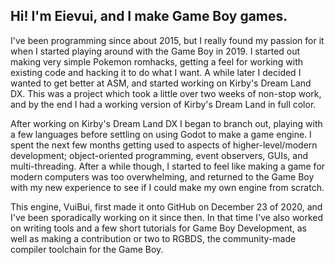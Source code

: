 ## Hi! I'm Eievui, and I make Game Boy games.

I've been programming since about 2015, but I really found my passion for it when I started playing around with the Game Boy in 2019. I started out making very simple Pokemon romhacks, getting a feel for working with existing code and hacking it to do what I want. A while later I decided I wanted to get better at ASM, and started working on Kirby's Dream Land DX. This was a project which took a little over two weeks of non-stop work, and by the end I had a working version of Kirby's Dream Land in full color.

After working on Kirby's Dream Land DX I began to branch out, playing with a few languages before settling on using Godot to make a game engine. I spent the next few months getting used to aspects of higher-level/modern development; object-oriented programming, event observers, GUIs, and multi-threading. After a while though, I started to feel like making a game for modern computers was too overwhelming, and returned to the Game Boy with my new experience to see if I could make my own engine from scratch.

This engine, VuiBui, first made it onto GitHub on December 23 of 2020, and I've been sporadically working on it since then. In that time I've also worked on writing  tools and a few short tutorials for Game Boy Development, as well as making a contribution or two to RGBDS, the community-made compiler toolchain for the Game Boy.
